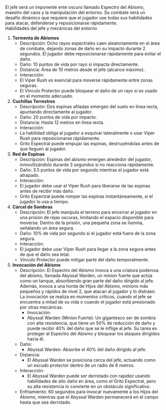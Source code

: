 
El jefe será un imponente ente oscuro llamado Espectro del Abismo, maestro del caos y la manipulación del entorno. Su combate será un desafío dinámico que requiere que el jugador use todas sus habilidades para atacar, defenderse y reposicionarse rápidamente.  
Habilidades del jefe y mecánicas del entorno  

1. **Tormenta de Abismos**  
	- Descripción: Ocho rayos espectrales caen aleatoriamente en el área de combate, dejando zonas de daño en su impacto durante 2 segundos. El jugador debe reposicionarse rápidamente para evitar el daño.  
	- Daño: 10 puntos de vida por rayo si impacta directamente.  
	- Distancia: Área de 10 metros desde el jefe (alcance máximo).  
	- Interacción:  
	- El Viper Rush es esencial para moverse rápidamente entre zonas seguras.  
	- El Vínculo Protector puede bloquear el daño de un rayo si es usado en el momento adecuado.  
2. **Cuchillas Terrestres**  
	- Descripción: Dos espinas afiladas emergen del suelo en línea recta, apuntando directamente al jugador.  
	- Daño: 20 puntos de vida por impacto.  
	- Distancia: Hasta 12 metros en línea recta.  
	- Interacción:  
	- La habilidad obliga al jugador a esquivar lateralmente o usar Viper Rush para reposicionarse rápidamente.  
	- Grito Espectral puede empujar las espinas, destruyéndolas antes de que lleguen al jugador.  
3. **Red de Espinas**  
	- Descripción: Espinas del abismo emergen alrededor del jugador, inmovilizándolo durante 3 segundos si no reacciona rápidamente.  
	- Daño: 3.5 puntos de vida por segundo mientras el jugador está atrapado.  
	- Interacción:  
	- El jugador debe usar el Viper Rush para liberarse de las espinas antes de recibir más daño.  
	- Grito Espectral puede romper las espinas instantáneamente, si el jugador lo usa a tiempo.  
4. **Cárcel de Sombras**  
	- Descripción: El jefe manipula el terreno para encerrar al jugador en una prisión de rejas oscuras, limitando el espacio disponible para moverse. Dentro de la prisión, una pequeña zona se ilumina, señalando un área segura.  
	- Daño: 10% de vida por segundo si el jugador está fuera de la zona segura.  
	- Interacción:  
	- El jugador debe usar Viper Rush para llegar a la zona segura antes de que el daño sea letal.  
	- Vínculo Protector puede mitigar parte del daño temporalmente.
5. **Invocación del Abismo**
	- Descripción: El Espectro del Abismo invoca a una criatura poderosa del abismo, llamada Abyssal Warden, un minion fuerte que actúa como un tanque, absorbiendo gran parte del daño dirigido al jefe. Además, invoca a una horda de Hijos del Abismo, minions más pequeños y rápidos de nivel 2, que atacan al jugador y lo distraen. La invocación se realiza en momentos críticos, cuando el jefe se encuentra a mitad de su vida o cuando el jugador está presionado por otras mecánicas.
		- Invocación:
	    - Abyssal Warden (Minion Fuerte): Un gigantesco ser de sombra con alta resistencia, que tiene un 50% de reducción de daño y puede recibir 40% del daño que se le inflige al jefe. Su tarea es proteger al Espectro del Abismo y bloquear los ataques dirigidos hacia él.
	- Daño:
	    - Abyssal Warden: Absorbe el 40% del daño dirigido al jefe.
	- Distancia:
	    - El Abyssal Warden se posiciona cerca del jefe, actuando como un escudo protector dentro de un radio de 6 metros.
	- Interacción:
	    - El Abyssal Warden puede ser derrotado con rapidez usando habilidades de alto daño en área, como el Grito Espectral, pero su alta resistencia lo convierte en un obstáculo significativo.
	- Enfriamiento: 60 segundos para invocar nuevamente a los Hijos del Abismo, mientras que el Abyssal Warden permanecerá en el campo hasta que sea derrotado.